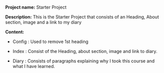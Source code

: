 **Project name:** Starter Project

**Description:** This is the Starter Project that consists of an Heading, About section, image and a link to my diary

**Content:**

 * Config : Used to remove 1st heading
 
 * Index : Consist of the Heading, about section, image and link to diary.
 
 * Diary : Consists of paragraphs explaining why I took this course and what I have learned.
